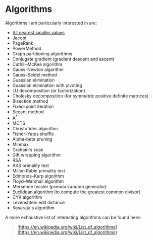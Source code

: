 # Algorithms

Algorithms I am particularly interested in are:


- [All nearest smaller values](https://en.wikipedia.org/wiki/All_nearest_smaller_values#CITEREFBerkmanSchieberVishkin1993)
- Jacobi
- PageRank
- PowerMethod
- Graph partitioning algorithms
- Conjugate gradient (gradient descent and ascent)
- Cuthill–McKee algorithm
- Gauss-Newton algorithm
- Gauss–Seidel method
- Guassian elimination
- Guassian elimination with pivoting
- LU decomposition (or factorization)
- Cholesky decomposition (for symmetric positive definite matrices)
- Bisection method
- Fixed-point iteration
- Secant method
- A<sup>*</sup>
- MCTS
- Christofides algorithm
- Fisher–Yates shuffle
- Alpha-beta pruning
- Minmax
- Graham's scan
- Gift wrapping algorithm 
- RSA
- AKS primality test
- Miller–Rabin primality test
- Edmonds–Karp algorithm
- Floyd–Warshall algorithm
- Mersenne twister (pseudo-random generator)
- Euclidean algorithm (to compute the greatest common divisor)
- CYK algorithm
- Levenshtein edit distance
- Kosaraju's algorithm

A more exhaustive list of interesting algorithms can be found here:

> [https://en.wikipedia.org/wiki/List_of_algorithms](https://en.wikipedia.org/wiki/List_of_algorithms)